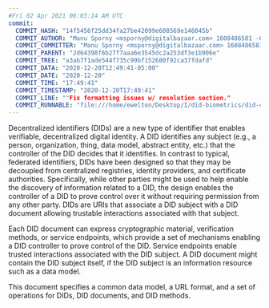 ```yaml
---
#Fri 02 Apr 2021 06:03:14 AM UTC
commit:
  COMMIT_HASH: "14f5456f25dd34fa27be42099e608569e146045b"
  COMMIT_AUTHOR: "Manu Sporny <msporny@digitalbazaar.com> 1608486581 -0500"
  COMMIT_COMMITTER: "Manu Sporny <msporny@digitalbazaar.com> 1608486581 -0500"
  COMMIT_PARENT: "2d64398f6b27f7aaa6e3545dc2a253df3e1b906e"
  COMMIT_TREE: "a3ab7f1ade544f735c99bf152680f92ca37fdafd"
  COMMIT_DATA: "2020-12-20T12:49:41-05:00"
  COMMIT_DATE: "2020-12-20"
  COMMIT_TIME: "17:49:41"
  COMMIT_TIMESTAMP: "2020-12-20T17:49:41"
  COMMIT_LINE: ""Fix formatting issues w/ resolution section."
  COMMIT_RUNNABLE: "file:///home/ewelton/Desktop/I/did-biometrics/did-core-dataset/analysis/gitinfo/14f5456f25dd34fa27be42099e608569e146045b/snapshot/index.html"
---
```


<section id="abstract">
<p>
<a>Decentralized identifiers</a> (DIDs) are a new type of identifier that
enables verifiable, decentralized digital identity. A <a>DID</a> identifies any
subject (e.g., a person, organization, thing, data model, abstract entity, etc.)
that the controller of the <a>DID</a> decides that it identifies. In contrast to
typical, federated identifiers, DIDs have been designed so that they may be
decoupled from centralized registries, identity providers, and certificate
authorities. Specifically, while other parties might be used to help enable the
discovery of information related to a <a>DID</a>, the design enables the
controller of a <a>DID</a> to prove control over it without requiring permission
from any other party. <a>DID</a>s are URIs that associate a <a>DID subject</a>
with a <a>DID document</a> allowing trustable interactions associated with that
subject.
    </p>
<p>
Each <a>DID document</a> can express cryptographic material, verification
methods, or <a>service endpoints</a>, which provide a set of mechanisms enabling
a <a>DID controller</a> to prove control of the <a>DID</a>. <a>Service
endpoints</a> enable trusted interactions associated with the <a>DID
subject</a>. A <a>DID document</a> might contain the <a>DID subject</a> itself,
if the <a>DID subject</a> is an information resource such as a data model.
    </p>
<p>
This document specifies a common data model, a URL format, and a set of
operations for <a>DIDs</a>, <a>DID documents</a>, and <a>DID methods</a>.
    </p>
</section>
